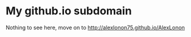 My github.io subdomain
=====================

Nothing to see here, move on to http://alexlonon75.github.io/AlexLonon
